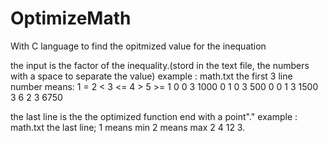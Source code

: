 # OptimizeMath
With C language to find the opitmized value for the inequation

the input is the factor of the inequality.(stord in the text file, the numbers with a space to separate the value) 
example : math.txt the first 3 line
number means:
1 =
2 <
3 <=
4 >
5 >=
1 0 0 3 1000
0 1 0 3 500
0 0 1 3 1500
3 6 2 3 6750

the last line is the the optimized function end with a point"."
example : math.txt the last line;
1 means min 
2 means max
2 4 12 3.